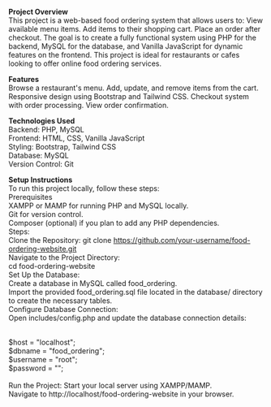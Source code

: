 <b>Project Overview</b><br>
This project is a web-based food ordering system that allows users to:
View available menu items.
Add items to their shopping cart.
Place an order after checkout.
The goal is to create a fully functional system using PHP for the backend, MySQL for the database, and Vanilla JavaScript for dynamic features on the frontend. 
This project is ideal for restaurants or cafes looking to offer online food ordering services.

<b>Features</b><br>
Browse a restaurant's menu.
Add, update, and remove items from the cart.
Responsive design using Bootstrap and Tailwind CSS.
Checkout system with order processing.
View order confirmation.

<b>Technologies Used</b><br>
Backend: PHP, MySQL<br>
Frontend: HTML, CSS, Vanilla JavaScript<br>
Styling: Bootstrap, Tailwind CSS<br>
Database: MySQL<br>
Version Control: Git<br>


<b>Setup Instructions</b><br>
To run this project locally, follow these steps:
<br>Prerequisites<br>
XAMPP or MAMP for running PHP and MySQL locally.<br>
Git for version control.<br>
Composer (optional) if you plan to add any PHP dependencies.
<br>
Steps:<br>
Clone the Repository:
git clone https://github.com/your-username/food-ordering-website.git
<br>
Navigate to the Project Directory:<br>
cd food-ordering-website
<br>
Set Up the Database:<br>
Create a database in MySQL called food_ordering.<br>
Import the provided food_ordering.sql file located in the database/ directory to create the necessary tables.
<br>
Configure Database Connection:<br>
Open includes/config.php and update the database connection details:

<br>
$host = "localhost";<br>
$dbname = "food_ordering";<br>
$username = "root";<br>
$password = "";<br>
<br>
Run the Project:
Start your local server using XAMPP/MAMP.<br>
Navigate to http://localhost/food-ordering-website in your browser.
